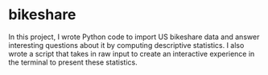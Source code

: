 # bikeshare

In this project, I wrote Python code to import US bikeshare data and answer interesting questions about it by computing descriptive statistics.
I also wrote a script that takes in raw input to create an interactive experience in the terminal to present these statistics.
